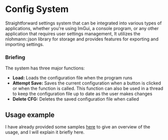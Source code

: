 # Config System 
Straightforward settings system that can be integrated into various types of applications, whether you're using ImGui, a console program, or any other application that requires user settings management, It utilizes the nlohmann::json library for storage and provides features for exporting and importing settings.
### Briefing
The system has three major functions:
- **Load:** Loads the configuration file when the program runs
- **Attempt Save:** Saves the current configuration when a button is clicked or when the function is called. This function can also be used in a thread to keep the configuration file up to date as the user makes changes
- **Delete CFG:** Deletes the saved configuration file when called




## Usage example 
I have already provided some samples [here](https://github.com/xidenlz/CONFIG_SYSTEM/blob/3f8e04b782009b3f0a5b5c3eebb12f13fe71aa05/CFG/Samples/Example/CFG_SYS/CONFIG.h#L82) to give an overview of the usage, and I will explain it briefly here.
